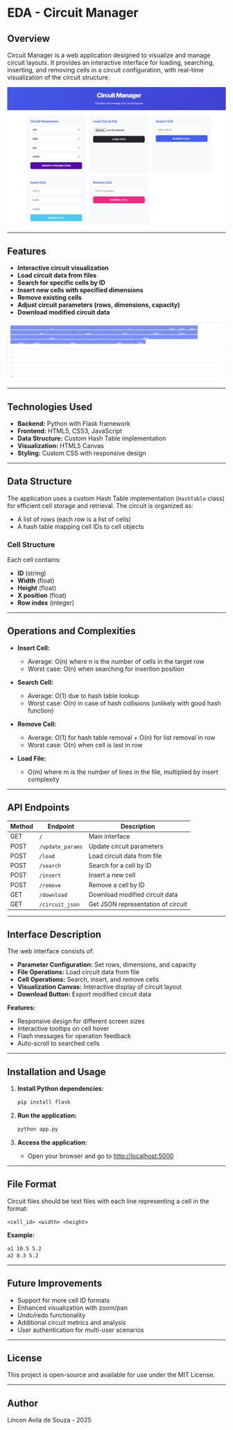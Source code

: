 # EDA - Circuit Manager

## Overview

Circuit Manager is a web application designed to visualize and manage circuit layouts. It provides an interactive interface for loading, searching, inserting, and removing cells in a circuit configuration, with real-time visualization of the circuit structure.

![Interface Screenshot](home.png)

---

## Features

- **Interactive circuit visualization**
- **Load circuit data from files**
- **Search for specific cells by ID**
- **Insert new cells with specified dimensions**
- **Remove existing cells**
- **Adjust circuit parameters (rows, dimensions, capacity)**
- **Download modified circuit data**

![output circuit](output.png)

---

## Technologies Used

- **Backend:** Python with Flask framework
- **Frontend:** HTML5, CSS3, JavaScript
- **Data Structure:** Custom Hash Table implementation
- **Visualization:** HTML5 Canvas
- **Styling:** Custom CSS with responsive design

---

## Data Structure

The application uses a custom Hash Table implementation (`HashTable` class) for efficient cell storage and retrieval. The circuit is organized as:

- A list of rows (each row is a list of cells)
- A hash table mapping cell IDs to cell objects

### Cell Structure

Each cell contains:

- **ID** (string)
- **Width** (float)
- **Height** (float)
- **X position** (float)
- **Row index** (integer)

---

## Operations and Complexities

- **Insert Cell:**
  - Average: O(n) where n is the number of cells in the target row
  - Worst case: O(n) when searching for insertion position

- **Search Cell:**
  - Average: O(1) due to hash table lookup
  - Worst case: O(n) in case of hash collisions (unlikely with good hash function)

- **Remove Cell:**
  - Average: O(1) for hash table removal + O(n) for list removal in row
  - Worst case: O(n) when cell is last in row

- **Load File:**
  - O(m) where m is the number of lines in the file, multiplied by insert complexity

---

## API Endpoints

| Method | Endpoint           | Description                        |
|--------|--------------------|------------------------------------|
| GET    | `/`                | Main interface                     |
| POST   | `/update_params`   | Update circuit parameters          |
| POST   | `/load`            | Load circuit data from file        |
| POST   | `/search`          | Search for a cell by ID            |
| POST   | `/insert`          | Insert a new cell                  |
| POST   | `/remove`          | Remove a cell by ID                |
| GET    | `/download`        | Download modified circuit data     |
| GET    | `/circuit_json`    | Get JSON representation of circuit |

---

## Interface Description

The web interface consists of:

- **Parameter Configuration:** Set rows, dimensions, and capacity
- **File Operations:** Load circuit data from file
- **Cell Operations:** Search, insert, and remove cells
- **Visualization Canvas:** Interactive display of circuit layout
- **Download Button:** Export modified circuit data


**Features:**

- Responsive design for different screen sizes
- Interactive tooltips on cell hover
- Flash messages for operation feedback
- Auto-scroll to searched cells

---

## Installation and Usage

1. **Install Python dependencies:**
    ```bash
    pip install flask
    ```

2. **Run the application:**
    ```bash
    python app.py
    ```

3. **Access the application:**
    - Open your browser and go to [http://localhost:5000](http://localhost:5000)

---

## File Format

Circuit files should be text files with each line representing a cell in the format:

```
<cell_id> <width> <height>
```

**Example:**
```
a1 10.5 5.2
a2 8.3 5.2
```

---

## Future Improvements

- Support for more cell ID formats
- Enhanced visualization with zoom/pan
- Undo/redo functionality
- Additional circuit metrics and analysis
- User authentication for multi-user scenarios

---

## License

This project is open-source and available for use under the MIT License.

---

## Author

Lincon Avila de Souza - 2025